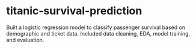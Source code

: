 # titanic-survival-prediction
Built a logistic regression model to classify passenger survival based on demographic and ticket data. Included data cleaning, EDA, model training, and evaluation.
